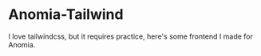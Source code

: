 # Anomia-Tailwind
I love tailwindcss, but it requires practice, here's some frontend I made for Anomia.
